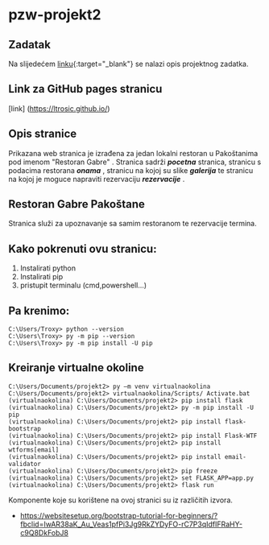 # pzw-projekt2

## Zadatak
Na slijedećem [linku](https://nikovrdoljak.github.io/pzw202021/p4-rd+bootstrap/projektnizadatak/#primjeri-sekcija){:target="_blank"} se nalazi opis projektnog zadatka.

## Link za GitHub pages stranicu
[link] (https://ltrosic.github.io/)

## Opis stranice
Prikazana web stranica je izrađena za jedan lokalni restoran u Pakoštanima pod imenom "Restoran Gabre" .
Stranica sadrži **_pocetna_** stranica, stranicu s podacima restorana **_onama_** , stranicu na kojoj su slike **_galerija_** te stranicu na kojoj je moguce napraviti rezervaciju **_rezervacije_** .

## Restoran Gabre Pakoštane
Stranica služi za upoznavanje sa samim restoranom te rezervacije termina.

## Kako pokrenuti ovu stranicu: 
1. Instalirati python
2. Instalirati pip
3. pristupit terminalu (cmd,powershell...)

## Pa krenimo:
```
C:\Users/Troxy> python --version 
C:\Users\Troxy> py -m pip --version
C:\Users\Troxy> py -m pip install -U pip
```

## Kreiranje virtualne okoline 
```
C:\Users/Documents/projekt2> py –m venv virtualnaokolina
C:\Users/Documents/projekt2> virtualnaokolina/Scripts/ Activate.bat
(virtualnaokolina) C:\Users/Documents/projekt2> pip install flask
(virtualnaokolina) C:\Users/Documents/projekt2> py -m pip install -U pip
(virtualnaokolina) C:\Users/Documents/projekt2> pip install flask-bootstrap
(virtualnaokolina) C:\Users/Documents/projekt2> pip install Flask-WTF
(virtualnaokolina) C:\Users/Documents/projekt2> pip install wtforms[email]
(virtualnaokolina) C:\Users/Documents/projekt2> pip install email-validator
(virtualnaokolina) C:\Users/Documents/projekt2> pip freeze
(virtualnaokolina) C:\Users/Documents/projekt2> set FLASK_APP=app.py
(virtualnaokolina) C:\Users/Documents/projekt2> flask run
```



Komponente koje su korištene na ovoj stranici su iz različitih izvora.
* https://websitesetup.org/bootstrap-tutorial-for-beginners/?fbclid=IwAR38aK_Au_Veas1pfPi3Jg9RkZYDyFO-rC7P3qIdfIFRaHY-c9Q8DkFobJ8
